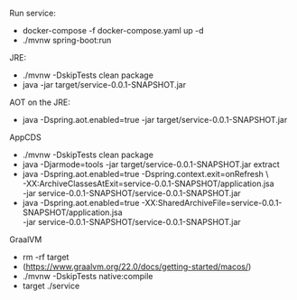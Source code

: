 Run service:

- docker-compose -f docker-compose.yaml up -d
- ./mvnw spring-boot:run

JRE:

- ./mvnw -DskipTests clean package
- java -jar target/service-0.0.1-SNAPSHOT.jar

AOT on the JRE:

- java -Dspring.aot.enabled=true -jar target/service-0.0.1-SNAPSHOT.jar

AppCDS

- ./mvnw -DskipTests clean package
- java -Djarmode=tools -jar target/service-0.0.1-SNAPSHOT.jar extract
- java -Dspring.aot.enabled=true -Dspring.context.exit=onRefresh \                 
  -XX:ArchiveClassesAtExit=service-0.0.1-SNAPSHOT/application.jsa \
  -jar service-0.0.1-SNAPSHOT/service-0.0.1-SNAPSHOT.jar
- java -Dspring.aot.enabled=true -XX:SharedArchiveFile=service-0.0.1-SNAPSHOT/application.jsa \
  -jar service-0.0.1-SNAPSHOT/service-0.0.1-SNAPSHOT.jar

GraalVM

- rm -rf target
- (https://www.graalvm.org/22.0/docs/getting-started/macos/)
- ./mvnw -DskipTests native:compile
- target ./service